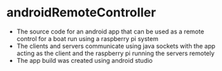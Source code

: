 # androidRemoteController

- The source code for an android app that can be used as a remote control for a boat run using a raspberry pi system
- The clients and servers communicate using java sockets with the app acting as the client and the raspberry pi running the servers
  remotely
- The app build was created using android studio
